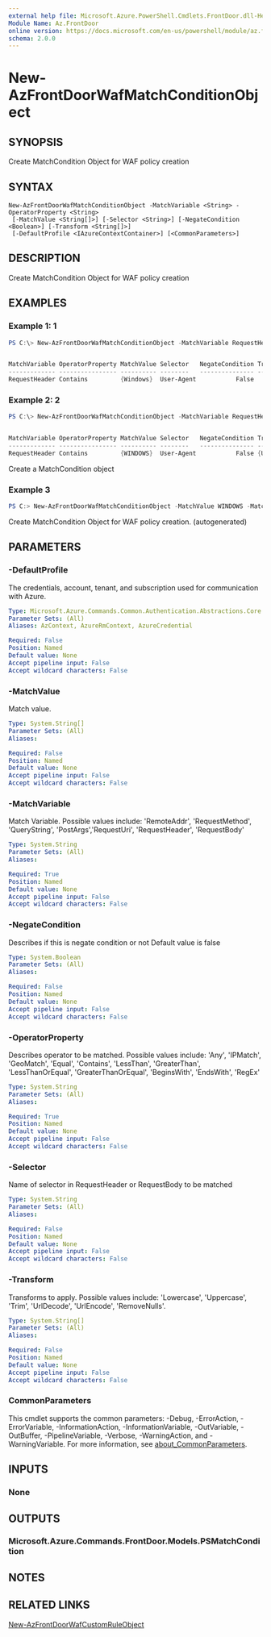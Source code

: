 ```yaml
---
external help file: Microsoft.Azure.PowerShell.Cmdlets.FrontDoor.dll-Help.xml
Module Name: Az.FrontDoor
online version: https://docs.microsoft.com/en-us/powershell/module/az.frontdoor/new-azfrontdoorwafmatchconditionobject
schema: 2.0.0
---
```


# New-AzFrontDoorWafMatchConditionObject

## SYNOPSIS
Create MatchCondition Object for WAF policy creation

## SYNTAX

```
New-AzFrontDoorWafMatchConditionObject -MatchVariable <String> -OperatorProperty <String>
 [-MatchValue <String[]>] [-Selector <String>] [-NegateCondition <Boolean>] [-Transform <String[]>]
 [-DefaultProfile <IAzureContextContainer>] [<CommonParameters>]
```

## DESCRIPTION
Create MatchCondition Object for WAF policy creation

## EXAMPLES

### Example 1: 1
```powershell
PS C:\> New-AzFrontDoorWafMatchConditionObject -MatchVariable RequestHeader -OperatorProperty Contains -Selector "User-Agent" -MatchValue "Windows"


MatchVariable OperatorProperty MatchValue Selector   NegateCondition Transform
------------- ---------------- ---------- --------   --------------- ---------
RequestHeader Contains         {Windows}  User-Agent           False
```

### Example 2: 2
```powershell
PS C:\> New-AzFrontDoorWafMatchConditionObject -MatchVariable RequestHeader -OperatorProperty Contains -Selector "User-Agent" -MatchValue "WINDOWS" -Transform Uppercase


MatchVariable OperatorProperty MatchValue Selector   NegateCondition Transform
------------- ---------------- ---------- --------   --------------- ---------
RequestHeader Contains         {WINDOWS}  User-Agent           False {Uppercase}
```

Create a MatchCondition object

### Example 3
```powershell <!-- Aladdin Generated Example --> 
PS C:> New-AzFrontDoorWafMatchConditionObject -MatchValue WINDOWS -MatchVariable RequestHeader -NegateCondition False -OperatorProperty Contains
```

Create MatchCondition Object for WAF policy creation. (autogenerated)

## PARAMETERS

### -DefaultProfile
The credentials, account, tenant, and subscription used for communication with Azure.

```yaml
Type: Microsoft.Azure.Commands.Common.Authentication.Abstractions.Core.IAzureContextContainer
Parameter Sets: (All)
Aliases: AzContext, AzureRmContext, AzureCredential

Required: False
Position: Named
Default value: None
Accept pipeline input: False
Accept wildcard characters: False
```

### -MatchValue
Match value.

```yaml
Type: System.String[]
Parameter Sets: (All)
Aliases:

Required: False
Position: Named
Default value: None
Accept pipeline input: False
Accept wildcard characters: False
```

### -MatchVariable
Match Variable.
Possible values include: 'RemoteAddr', 'RequestMethod', 'QueryString', 'PostArgs','RequestUri', 'RequestHeader', 'RequestBody'

```yaml
Type: System.String
Parameter Sets: (All)
Aliases:

Required: True
Position: Named
Default value: None
Accept pipeline input: False
Accept wildcard characters: False
```

### -NegateCondition
Describes if this is negate condition or not
Default value is false

```yaml
Type: System.Boolean
Parameter Sets: (All)
Aliases:

Required: False
Position: Named
Default value: None
Accept pipeline input: False
Accept wildcard characters: False
```

### -OperatorProperty
Describes operator to be matched.
Possible values include: 'Any', 'IPMatch', 'GeoMatch', 'Equal', 'Contains', 'LessThan', 'GreaterThan', 'LessThanOrEqual', 'GreaterThanOrEqual', 'BeginsWith', 'EndsWith', 'RegEx'

```yaml
Type: System.String
Parameter Sets: (All)
Aliases:

Required: True
Position: Named
Default value: None
Accept pipeline input: False
Accept wildcard characters: False
```

### -Selector
Name of selector in RequestHeader or RequestBody to be matched

```yaml
Type: System.String
Parameter Sets: (All)
Aliases:

Required: False
Position: Named
Default value: None
Accept pipeline input: False
Accept wildcard characters: False
```

### -Transform
Transforms to apply. Possible values include: 'Lowercase', 'Uppercase', 'Trim', 'UrlDecode', 'UrlEncode', 'RemoveNulls'.

```yaml
Type: System.String[]
Parameter Sets: (All)
Aliases:

Required: False
Position: Named
Default value: None
Accept pipeline input: False
Accept wildcard characters: False
```

### CommonParameters
This cmdlet supports the common parameters: -Debug, -ErrorAction, -ErrorVariable, -InformationAction, -InformationVariable, -OutVariable, -OutBuffer, -PipelineVariable, -Verbose, -WarningAction, and -WarningVariable. For more information, see [about_CommonParameters](http://go.microsoft.com/fwlink/?LinkID=113216).

## INPUTS

### None

## OUTPUTS

### Microsoft.Azure.Commands.FrontDoor.Models.PSMatchCondition

## NOTES

## RELATED LINKS

[New-AzFrontDoorWafCustomRuleObject](./New-AzFrontDoorWafCustomRuleObject.md)
